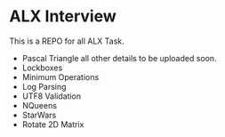 # ALX Interview

This is a REPO for all ALX Task.

- Pascal Triangle all other details to be uploaded soon.
- Lockboxes
- Minimum Operations
- Log Parsing
- UTF8 Validation
- NQueens
- StarWars
- Rotate 2D Matrix